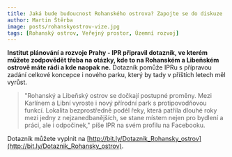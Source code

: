 ```yaml
---
title: Jaká bude budoucnost Rohanského ostrova? Zapojte se do diskuze
author: Martin Štěrba
image: posts/rohanskyostrov-vize.jpg
tags: [Rohanský ostrov, Veřejný prostor, Územní rozvoj]
---
```


**Institut plánování a rozvoje Prahy - IPR připravil dotazník, ve kterém můžete zodpovědět třeba na otázky, kde to na Rohanském a Libeňském ostrově máte rádi a kde naopak ne.** Dotazník pomůže IPRu s přípravou zadání celkové koncepce i nového parku, který by tady v příštích letech měl vyrůst. 

>"Rohanský a Libeňský ostrov se dočkají postupné proměny. Mezi Karlínem a Libní vyroste i nový přírodní park s protipovodňovou funkcí. Lokalita bezprostředně podél řeky, která patřila dlouhé roky mezi jedny z nejzanedbanějších, se stane místem nejen pro bydlení a práci, ale i odpočinek," píše IPR na svém profilu na Facebooku.

Dotazník můžete vyplnit na [http://bit.ly/Dotaznik_Rohansky_ostrov](http://bit.ly/Dotaznik_Rohansky_ostrov).
